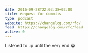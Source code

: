 ```yaml
---
date: 2016-09-28T22:03:38+02:00
title: Request for Commits
type: podcast
website: https://changelog.com/rfc/
feed: https://changelog.com/rfc/feed
active: 0
---
```


Listened to up until the very end 😭
